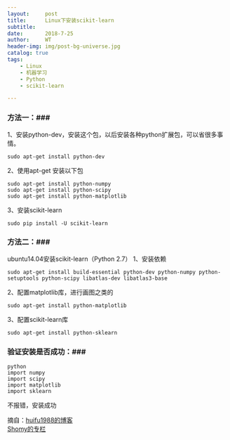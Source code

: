 ```yaml
---
layout:     post
title:      Linux下安装scikit-learn
subtitle:   
date:       2018-7-25
author:     WT
header-img: img/post-bg-universe.jpg
catalog: true
tags:
    - Linux
    - 机器学习
    - Python
    - scikit-learn

---
```

### 方法一：###
1、安装python-dev，安装这个包，以后安装各种python扩展包，可以省很多事情。
	
	sudo apt-get install python-dev

2、使用apt-get 安装以下包

	sudo apt-get install python-numpy
	sudo apt-get install python-scipy
	sudo apt-get install python-matplotlib
		
3、安装scikit-learn
	
	sudo pip install -U scikit-learn
		
### 方法二：###
ubuntu14.04安装scikit-learn（Python 2.7） 
1、安装依赖 
	
	sudo apt-get install build-essential python-dev python-numpy python-setuptools python-scipy libatlas-dev libatlas3-base 
	
2、配置matplotlib库，进行画图之类的 
	
	sudo apt-get install python-matplotlib 
		
3、配置scikit-learn库 
	
	sudo apt-get install python-sklearn 
	
### 验证安装是否成功：###

	python 
	import numpy 
	import scipy 
	import matplotlib 
	import sklearn 
	
不报错，安装成功
	
摘自：[huifu1988的博客](https://blog.csdn.net/shuifu1988/article/details/77429234)  
  [Shomy的专栏](https://blog.csdn.net/shomy_liu/article/details/48543449)

